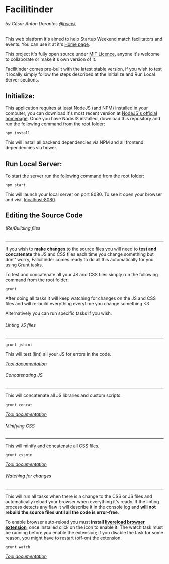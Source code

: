 Facilitinder
============
###### by César Antón Dorantes <a href="https://twitter.com/reicek">@reicek</a>

This web platform it's aimed to help Startup Weekend match facilitators and events. You can use it at it's [Home page](https://facilitinder.firebaseapp.com/).

This project it's fully open source under [MIT Licence](LICENSE), anyone it's welcome to collaborate or make it's own version of it.

Facilitinder comes pre-built with the latest stable version, if you wish to test it locally simply follow the steps described at the Initialize and Run Local Server sections.

Initialize:
-----------

This application requires at least NodeJS (and NPM) installed in your computer, you can download it's most recent version at [NodeJS's official homepage](https://nodejs.org/). Once you have NodeJS installed, download this repository and run the following command from the root folder:


```
npm install
```

This will install all backend dependencies via NPM and all frontend dependencies via bower.

Run Local Server:
-----------------

To start the server run the following command from the root folder:

```
npm start
```

This will launch your local server on port 8080. To see it open your browser and visit [localhost:8080](http://localhost:8080).

Editing the Source Code
-----------------------
###### (Re)Building files
-------------------------

If you wish to **make changes** to the source files you will need to **test and concatenate** the JS and CSS files each time you change something but dont' worry, Falicitinder comes ready to do all this automatically for you using [Grunt](gruntjs.com) tasks.

To test and concatenate all your JS and CSS files simply run the following command from the root folder:

```
grunt
```

After doing all tasks it will keep watching for changes on the JS and CSS files and will re-build everything everytime you change something <3

Alternatively you can run specific tasks if you wish:

###### Linting JS files
-----------------------

```
grunt jshint
```

This will test (lint) all your JS for errors in the code.

*[Tool documentation](https://github.com/gruntjs/grunt-contrib-jshint)*

###### Concatenating JS
-----------------------

This will concatenate all JS libraries and custom scripts.

```
grunt concat
```

*[Tool documentation](https://github.com/gruntjs/grunt-contrib-concat)*

###### Minifying CSS
--------------------

This will minify and concatenate all CSS files.

```
grunt cssmin
```

*[Tool documentation](https://github.com/gruntjs/grunt-contrib-cssmin)*

###### Watching for changes
---------------------------

This will run all tasks when there is a change to the CSS or JS files and automatically reload your browser when everything it's ready. If the linting process detects any flaw it will describe it in the console log and **will not rebuild the source files until all the code is error-free**.

To enable browser auto-reload you must **install [livereload browser extension](http://livereload.com/extensions/)**, once installed click on the icon to enable it. The watch task must be running before you enable the extension; if you disable the task for some reason, you might have to restart (off-on) the extension.

```
grunt watch
```

*[Tool documentation](https://github.com/gruntjs/grunt-contrib-watch)*